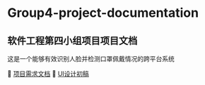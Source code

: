 # Group4-project-documentation
## 软件工程第四小组项目项目文档
这是一个能够有效识别人脸并检测口罩佩戴情况的跨平台系统

:bookmark_tabs: [项目需求文档](https://github.com/Amoniaa/Group4-project-documentation/blob/main/%E5%8F%A3%E7%BD%A9%E4%BD%A9%E6%88%B4%E8%AF%86%E5%88%AB%E6%A3%80%E6%B5%8B%E7%B3%BB%E7%BB%9F-%E9%9C%80%E6%B1%82%E6%96%87%E6%A1%A3.pdf)
:bookmark_tabs: [UI设计初稿](https://github.com/Amoniaa/Group4-project-documentation/blob/main/%E9%A1%B9%E7%9B%AE%E5%8E%9F%E5%9E%8BUI%E8%AE%BE%E8%AE%A1.md)
